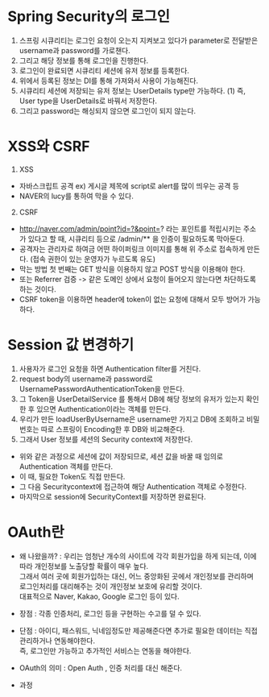 # Spring Security의 로그인

1. 스프링 시큐리티는 로그인 요청이 오는지 지켜보고 있다가 parameter로 전달받은 username과 password를 가로챈다.
2. 그리고 해당 정보를 통해 로그인을 진행한다.
3. 로그인이 완료되면 시큐리티 세션에 유저 정보를 등록한다.
4. 위에서 등록된 정보는 DI를 통해 가져와서 사용이 가능해진다. 
5. 시큐리티 세션에 저장되는 유저 정보는 UserDetails type만 가능하다.
  (1) 즉, User type을 UserDetails로 바꿔서 저장한다.
6. 그리고 password는 해싱되지 않으면 로그인이 되지 않는다.

# XSS와 CSRF
1. XSS
- 자바스크립트 공격 ex) 게시글 제목에 script로 alert를 많이 띄우는 공격 등
- NAVER의 lucy를 통하여 막을 수 있다.

2. CSRF
- http://naver.com/admin/point?id=?&point=? 라는 포인트를 적립시키는 주소가 있다고 할 때, 시큐리티 등으로 /admin/** 을 인증이 필요하도록 막아둔다.
- 공격자는 관리자로 하여금 어떤 하이퍼링크 이미지를 통해 위 주소로 접속하게 만든다. (접속 권한이 있는 운영자가 누르도록 유도)
- 막는 방법 첫 번째는 GET 방식을 이용하지 않고 POST 방식을 이용해야 한다.
- 또는 Referrer 검증 -> 같은 도메인 상에서 요청이 들어오지 않는다면 차단하도록 하는 것이다.
- CSRF token을 이용하면 header에 token이 없는 요청에 대해서 모두 방어가 가능하다. 

# Session 값 변경하기
1. 사용자가 로그인 요청을 하면 Authentication filter를 거친다.
2. request body의 username과 password로 UsernamePasswordAuthenticationToken을 만든다.
3. 그 Token을 UserDetailService 를 통해서 DB에 해당 정보의 유저가 있는지 확인한 후 있으면 Authentication이라는 객체를 만든다. 
4. 우리가 만든 loadUserByUsername은 username만 가지고 DB에 조회하고 비밀번호는 따로 스프링이 Encoding한 후 DB와 비교해준다.
5. 그래서 User 정보를 세션의 Security context에 저장한다. 

- 위와 같은 과정으로 세션에 값이 저장되므로, 세션 값을 바꿀 때 임의로 Authentication 객체를 만든다.
- 이 때, 필요한 Token도 직접 만든다. 
- 그 다음 Securitycontext에 접근하여 해당 Authentication 객체로 수정한다. 
- 마지막으로 session에 SecurityContext를 저장하면 완료된다.

# OAuth란
- 왜 나왔을까? 
: 우리는 엄청난 개수의 사이트에 각각 회원가입을 하게 되는데, 이에 따라 개인정보를 노출당할 확률이 매우 높다.   
그래서 여러 곳에 회원가입하는 대신, 어느 중앙화된 곳에서 개인정보를 관리하며 로그인처리를 대리해주는 것이 개인정보 보호에 유리할 것이다.   
대표적으로 Naver, Kakao, Google 로그인 등이 있다. 

- 장점
: 각종 인증처리, 로그인 등을 구현하는 수고를 덜 수 있다.

- 단점
: 아이디, 패스워드, 닉네임정도만 제공해준다면 추가로 필요한 데이터는 직접 관리하거나 연동해야한다.   
즉, 로그인만 가능하고 추가적인 서비스는 연동을 해야한다.   

- OAuth의 의미
: Open Auth , 인증 처리를 대신 해준다. 

- 과정
